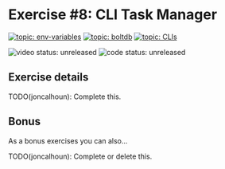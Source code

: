 # Exercise #8: CLI Task Manager

[![topic: env-variables](https://img.shields.io/badge/topic-env%20variables-green.svg?style=flat-square)](https://github.com/search?q=topic%3Aenv-variables+org%3Agophercises&type=Repositories)
[![topic: boltdb](https://img.shields.io/badge/topic-boltdb-green.svg?style=flat-square)](https://github.com/search?q=topic%3Aboltdb+org%3Agophercises&type=Repositories)
[![topic: CLIs](https://img.shields.io/badge/topic-clis-green.svg?style=flat-square)](https://github.com/search?q=topic%3Aclis+org%3Agophercises&type=Repositories)

![video status: unreleased](https://img.shields.io/badge/video%20status-unreleased-red.svg?style=flat-square)
![code status: unreleased](https://img.shields.io/badge/code%20status-unreleased-red.svg?style=flat-square)

## Exercise details

TODO(joncalhoun): Complete this.

## Bonus

As a bonus exercises you can also...

TODO(joncalhoun): Complete or delete this.
